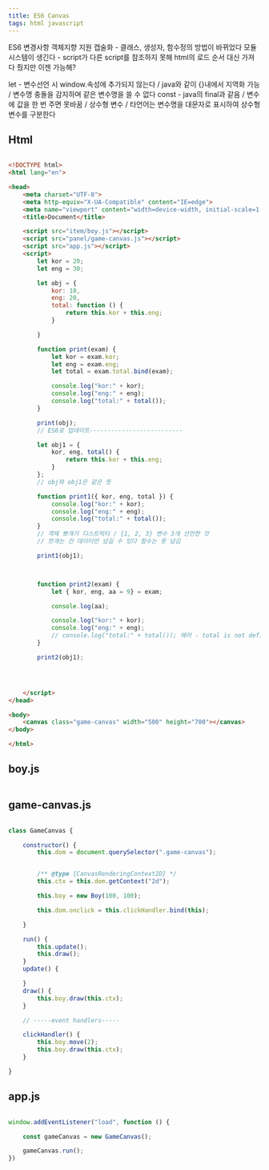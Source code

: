 ```yaml
---
title: ES6 Canvas
tags: html javascript
---
```


ES6 변경사항
객체지향 지원
캡술화 - 클래스, 생성자, 함수정의 방법이 바뀌었다
모듈시스템이 생긴다 - script가 다른 script를 참조하지 못해 html의 로드 순서 대신 가져다 줬지만 이젠 가능해?

let - 변수선언 시 window.속성에 추가되지 않는다 / java와 같이 {}내에서 지역화 가능 / 변수명 충돌을 감지하며 같은 변수명을 쓸 수 없다
const - java의 final과 같음 / 변수에 값을 한 번 주면 못바꿈 / 상수형 변수 / 타언어는 변수명을 대문자로 표시하여 상수형 변수를 구분한다

Html
-------------

```html

<!DOCTYPE html>
<html lang="en">

<head>
    <meta charset="UTF-8">
    <meta http-equiv="X-UA-Compatible" content="IE=edge">
    <meta name="viewport" content="width=device-width, initial-scale=1.0">
    <title>Document</title>

    <script src="item/boy.js"></script>
    <script src="panel/game-canvas.js"></script>
    <script src="app.js"></script>
    <script>
        let kor = 20;
        let eng = 30;

        let obj = {
            kor: 10,
            eng: 20,
            total: function () {
                return this.kor + this.eng;
            }

        }

        function print(exam) {
            let kor = exam.kor;
            let eng = exam.eng;
            let total = exam.total.bind(exam);

            console.log("kor:" + kor);
            console.log("eng:" + eng);
            console.log("total:" + total());
        }

        print(obj);
        // ES6로 업데이트--------------------------

        let obj1 = {
            kor, eng, total() {
                return this.kor + this.eng;
            }
        };
        // obj와 obj1은 같은 뜻

        function print1({ kor, eng, total }) {
            console.log("kor:" + kor);
            console.log("eng:" + eng);
            console.log("total:" + total());
        }
        // 객체 뽀개기 디스트럭터 / {1, 2, 3} 변수 3개 선언한 것
        // 쪼개는 건 데이터만 넘길 수 있다 함수는 못 넘김

        print1(obj1);



        function print2(exam) {
            let { kor, eng, aa = 9} = exam;

            console.log(aa);

            console.log("kor:" + kor);
            console.log("eng:" + eng);
            // console.log("total:" + total()); 에러 - total is not defined ??
        }

        print2(obj1);




    </script>
</head>

<body>
    <canvas class="game-canvas" width="500" height="700"></canvas>
</body>

</html>

```

boy.js
-------------

```js

```

game-canvas.js
-------------

```js

class GameCanvas {

    constructor() {
        this.dom = document.querySelector(".game-canvas");


        /** @type {CanvasRenderingContext2D} */
        this.ctx = this.dom.getContext("2d");

        this.boy = new Boy(100, 100);

        this.dom.onclick = this.clickHandler.bind(this);

    }

    run() {
        this.update();
        this.draw();
    }
    update() {

    }
    draw() {
        this.boy.draw(this.ctx);
    }

    // -----event handlers-----

    clickHandler() {
        this.boy.move(2);
        this.boy.draw(this.ctx);
    }

}

```

app.js
-------------

```js

window.addEventListener("load", function () {

    const gameCanvas = new GameCanvas();

    gameCanvas.run();
})


```


